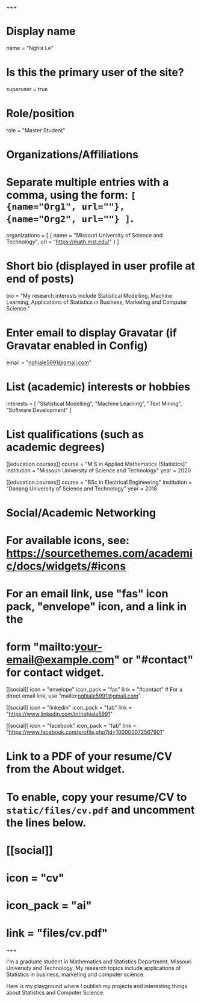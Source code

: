+++
# Display name
name = "Nghia Le"

# Is this the primary user of the site?
superuser = true

# Role/position
role = "Master Student"

# Organizations/Affiliations
#   Separate multiple entries with a comma, using the form: `[ {name="Org1", url=""}, {name="Org2", url=""} ]`.
organizations = [ { name = "Missouri University of Science and Technology", url = "https://math.mst.edu/" } ]

# Short bio (displayed in user profile at end of posts)
bio = "My research interests include Statistical Modelling, Machine Learning, Applications of Statistics in Business, Marketing and Computer Science."

# Enter email to display Gravatar (if Gravatar enabled in Config)
email = "nghiale5991@gmail.com"

# List (academic) interests or hobbies
interests = [
  "Statistical Modelling",
  "Machine Learning",
  "Text Mining",
  "Software Development"
]

# List qualifications (such as academic degrees)
[[education.courses]]
  course = "M.S in Applied Mathematics (Statistics)"
  institution = "Missouri University of Science and Technology"
  year = 2020

[[education.courses]]
  course = "BSc in Electrical Engineering"
  institution = "Danang University of Science and Technology"
  year = 2018

# Social/Academic Networking
# For available icons, see: https://sourcethemes.com/academic/docs/widgets/#icons
#   For an email link, use "fas" icon pack, "envelope" icon, and a link in the
#   form "mailto:your-email@example.com" or "#contact" for contact widget.

[[social]]
  icon = "envelope"
  icon_pack = "fas"
  link = "#contact"  # For a direct email link, use "mailto:nghiale5991@gmail.com".

[[social]]
  icon = "linkedin"
  icon_pack = "fab"
  link = "https://www.linkedin.com/in/nghiale5991"

[[social]]
  icon = "facebook"
  icon_pack = "fab"
  link = "https://www.facebook.com/profile.php?id=100000072567901"

# Link to a PDF of your resume/CV from the About widget.
# To enable, copy your resume/CV to `static/files/cv.pdf` and uncomment the lines below.
# [[social]]
#   icon = "cv"
#   icon_pack = "ai"
#   link = "files/cv.pdf"

+++

I'm a graduate student in Mathematics and Statistics Department, Missouri University and Technology. My research topics include applications of Statistics in business, marketing and computer science.

Here is my playground where I publish my projects and interesting things about Statistics and Computer Science. 
